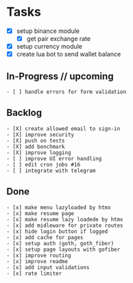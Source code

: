 # Tasks

- [x] setup binance module
    - [x] get pair exchange rate
- [x] setup currency module
- [x] create lua bot to send wallet balance

## In-Progress // upcoming

    - [ ] handle errors for form validation

## Backlog

    - [X] create allowed email to sign-in
    - [X] improve security
    - [X] push on tests
    - [X] add benchmark
    - [X] improve logging
    - [ ] improve UI error handling
    - [ ] edit cron jobs #16
    - [ ] integrate with telegram

## Done

    - [x] make menu lazyloaded by htmx
    - [x] make resume page
    - [x] make resume lazy loadede by htmx
    - [x] add midleware for private routes
    - [x] hide login button if logged
    - [x] add cache for pages
    - [x] setup auth (goth, goth_fiber)
    - [x] setup page layouts with gofiber
    - [x] improve routing
    - [x] improve readme
    - [x] add input validations
    - [x] rate limiter
